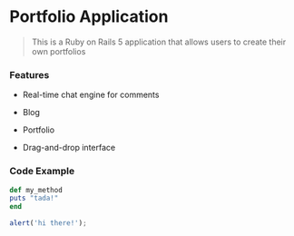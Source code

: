 # Portfolio Application

>This is a Ruby on Rails 5 application that allows users to create their own portfolios

### Features

* Real-time chat engine for comments

* Blog 
* Portfolio 
* Drag-and-drop interface

### Code Example
```ruby
def my_method
puts "tada!"
end
```
```javascript
alert('hi there!');
```